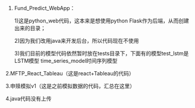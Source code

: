 
1. Fund_Predict_WebApp：

    1)这是python_web代码，这本来是想使用python Flask作为后端，从而创建出来的目录；
   
    2)因为我们改用java来开发后台，所以代码现在不使用
   
    3)我们目前的模型代码依然暂时放在tests目录下，下面有的模型test_lstm是LSTM模型  time_series_model时间序列模型

2.MFTP_React_Tableau（这是react+Tableau的代码）

3.申赎模拟v1（这是之前模拟数据的代码，汇总在这里）

4.java代码没有上传